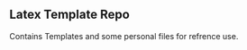 Latex Template Repo
---------------------

Contains Templates and some personal files for refrence use.
